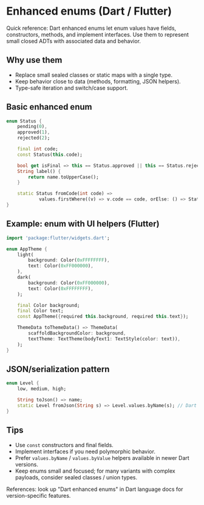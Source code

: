 # Enhanced enums (Dart / Flutter)

Quick reference: Dart enhanced enums let enum values have fields, constructors, methods, and implement interfaces. Use them to represent small closed ADTs with associated data and behavior.

## Why use them
- Replace small sealed classes or static maps with a single type.
- Keep behavior close to data (methods, formatting, JSON helpers).
- Type-safe iteration and switch/case support.

## Basic enhanced enum
```dart
enum Status {
    pending(0),
    approved(1),
    rejected(2);

    final int code;
    const Status(this.code);

    bool get isFinal => this == Status.approved || this == Status.rejected;
    String label() {
        return name.toUpperCase();
    }

    static Status fromCode(int code) =>
            values.firstWhere((v) => v.code == code, orElse: () => Status.pending);
}
```

## Example: enum with UI helpers (Flutter)
```dart
import 'package:flutter/widgets.dart';

enum AppTheme {
    light(
        background: Color(0xFFFFFFFF),
        text: Color(0xFF000000),
    ),
    dark(
        background: Color(0xFF000000),
        text: Color(0xFFFFFFFF),
    );

    final Color background;
    final Color text;
    const AppTheme({required this.background, required this.text});

    ThemeData toThemeData() => ThemeData(
        scaffoldBackgroundColor: background,
        textTheme: TextTheme(bodyText1: TextStyle(color: text)),
    );
}
```

## JSON/serialization pattern
```dart
enum Level {
    low, medium, high;

    String toJson() => name;
    static Level fromJson(String s) => Level.values.byName(s); // Dart 2.15+
}
```

## Tips
- Use `const` constructors and final fields.
- Implement interfaces if you need polymorphic behavior.
- Prefer `values.byName` / `values.byValue` helpers available in newer Dart versions.
- Keep enums small and focused; for many variants with complex payloads, consider sealed classes / union types.

References: look up "Dart enhanced enums" in Dart language docs for version-specific features.